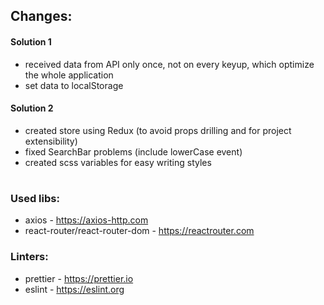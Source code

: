 ## Changes:
<h4>Solution 1</h4>

- received data from API only once, not on every keyup, which optimize the whole application 
- set data to localStorage

<h4>Solution 2</h4>

- created store using Redux (to avoid props drilling and for project extensibility)
- fixed SearchBar problems (include lowerCase event)
- created scss variables for easy writing styles
#

<h3>Used libs:</h3>

- axios - https://axios-http.com
- react-router/react-router-dom - https://reactrouter.com

<h3>Linters:</h3>

- prettier - https://prettier.io
- eslint - https://eslint.org

